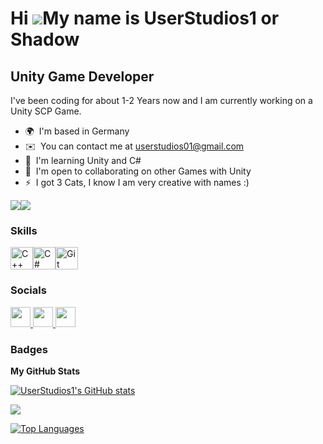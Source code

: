 Hi ![](https://user-images.githubusercontent.com/18350557/176309783-0785949b-9127-417c-8b55-ab5a4333674e.gif)My name is UserStudios1 or Shadow
===============================================================================================================================================

Unity Game Developer
--------------------

I've been coding for about 1-2 Years now and I am currently working on a Unity SCP Game.

* 🌍  I'm based in Germany
* ✉️  You can contact me at [userstudios01@gmail.com](mailto:userstudios01@gmail.com)
* 🧠  I'm learning Unity and C#
* 🤝  I'm open to collaborating on other Games with Unity
* ⚡  I got 3 Cats, I know I am very creative with names :)

<a href="https://www.github.com/UserStudios1" target="_blank" rel="noreferrer"><img
src="https://img.shields.io/github/followers/UserStudios1?logo=github&style=for-the-badge&color=0891b2&labelColor=1c1917" /></a><a href="https://www.x.com/true_shadow12" target="_blank" rel="noreferrer"><img
src="https://img.shields.io/twitter/follow/true_shadow12?logo=twitter&style=for-the-badge&color=0891b2&labelColor=1c1917"
/></a>

### Skills


<p align="left">
<a href="https://docs.microsoft.com/en-us/cpp/?view=msvc-170" target="_blank" rel="noreferrer"><img src="https://raw.githubusercontent.com/danielcranney/readme-generator/main/public/icons/skills/cplusplus-colored.svg" width="36" height="36" alt="C++" /></a><a href="https://docs.microsoft.com/en-us/dotnet/csharp/" target="_blank" rel="noreferrer"><img src="https://raw.githubusercontent.com/danielcranney/readme-generator/main/public/icons/skills/csharp-colored.svg" width="36" height="36" alt="C#" /></a><a href="https://git-scm.com/" target="_blank" rel="noreferrer"><img src="https://raw.githubusercontent.com/danielcranney/readme-generator/main/public/icons/skills/git-colored.svg" width="36" height="36" alt="Git" /></a>
</p>


### Socials

<p align="left"> <a href="https://discord.com/users/trueshadow0" target="_blank" rel="noreferrer"> <picture> <source media="(prefers-color-scheme: dark)" srcset="undefined" /> <source media="(prefers-color-scheme: light)" srcset="https://raw.githubusercontent.com/danielcranney/readme-generator/main/public/icons/socials/discord.svg" /> <img src="https://raw.githubusercontent.com/danielcranney/readme-generator/main/public/icons/socials/discord.svg" width="32" height="32" /> </picture> </a> <a href="https://www.github.com/UserStudios1" target="_blank" rel="noreferrer"> <picture> <source media="(prefers-color-scheme: dark)" srcset="https://raw.githubusercontent.com/danielcranney/readme-generator/main/public/icons/socials/github-dark.svg" /> <source media="(prefers-color-scheme: light)" srcset="https://raw.githubusercontent.com/danielcranney/readme-generator/main/public/icons/socials/github.svg" /> <img src="https://raw.githubusercontent.com/danielcranney/readme-generator/main/public/icons/socials/github.svg" width="32" height="32" /> </picture> </a> <a href="https://www.x.com/true_shadow12" target="_blank" rel="noreferrer"> <picture> <source media="(prefers-color-scheme: dark)" srcset="https://raw.githubusercontent.com/danielcranney/readme-generator/main/public/icons/socials/twitter-dark.svg" /> <source media="(prefers-color-scheme: light)" srcset="https://raw.githubusercontent.com/danielcranney/readme-generator/main/public/icons/socials/twitter.svg" /> <img src="https://raw.githubusercontent.com/danielcranney/readme-generator/main/public/icons/socials/twitter.svg" width="32" height="32" /> </picture> </a></p>

### Badges

<b>My GitHub Stats</b>

<a href="http://www.github.com/UserStudios1"><img src="https://github-readme-stats.vercel.app/api?username=UserStudios1&show_icons=true&hide=&count_private=true&title_color=0891b2&text_color=ffffff&icon_color=0891b2&bg_color=1c1917&hide_border=true&show_icons=true" alt="UserStudios1's GitHub stats" /></a>

<a href="http://www.github.com/UserStudios1"><img src="https://github-readme-streak-stats.herokuapp.com/?user=UserStudios1&stroke=ffffff&background=1c1917&ring=0891b2&fire=0891b2&currStreakNum=ffffff&currStreakLabel=0891b2&sideNums=ffffff&sideLabels=ffffff&dates=ffffff&hide_border=true" /></a>

<a href="https://github.com/UserStudios1" align="left"><img src="https://github-readme-stats.vercel.app/api/top-langs/?username=UserStudios1&langs_count=10&title_color=0891b2&text_color=ffffff&icon_color=0891b2&bg_color=1c1917&hide_border=true&locale=en&custom_title=Top%20%Languages" alt="Top Languages" /></a>
